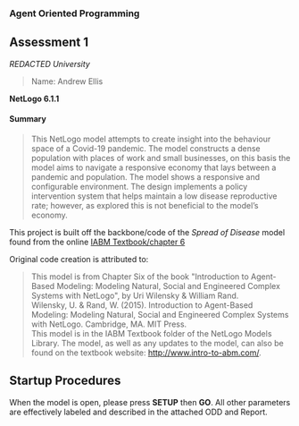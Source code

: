 ### Agent Oriented Programming
##  Assessment 1

*REDACTED University*
<br>
> Name: Andrew Ellis

**NetLogo 6.1.1**

#### Summary
> This NetLogo model attempts to create insight into the behaviour space of a Covid-19 pandemic. The model constructs a dense population with places of work and small businesses, on this basis the model aims to navigate a responsive economy that lays between a pandemic and population. The model shows a responsive and configurable environment. The design implements a policy intervention system that helps maintain a low disease reproductive rate; however, as explored this is not beneficial to the model’s economy.

This project is built off the backbone/code of the *Spread of Disease* model found from the online [IABM Textbook/chapter 6](https://netlogoweb.org/launch#https://netlogoweb.org/assets/modelslib/IABM%20Textbook/chapter%206/Spread%20of%20Disease.nlogo)

Original code creation is attributed to:
>This model is from Chapter Six of the book "Introduction to Agent-Based Modeling: Modeling Natural, Social and Engineered Complex Systems with NetLogo", by Uri Wilensky & William Rand.<br>
Wilensky, U. & Rand, W. (2015). Introduction to Agent-Based Modeling: Modeling Natural, Social and Engineered Complex Systems with NetLogo. Cambridge, MA. MIT Press.<br>
This model is in the IABM Textbook folder of the NetLogo Models Library. The model, as well as any updates to the model, can also be found on the textbook website: http://www.intro-to-abm.com/.

Startup Procedures
---

When the model is open, please press **SETUP** then **GO**. All other parameters are effectively labeled and described in the attached ODD and Report.

